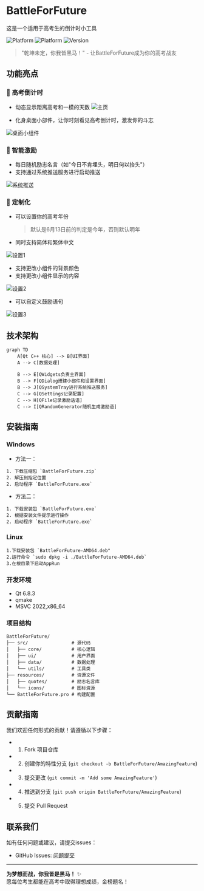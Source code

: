 # BattleForFuture
这是一个适用于高考生的倒计时小工具

![Platform](https://img.shields.io/badge/Platform-Windows-lightblue)
![Platform](https://img.shields.io/badge/Platform-Linux-lightyellow)
![Version](https://img.shields.io/badge/Version-2.0.0-brightgreen)


> "乾坤未定，你我皆黑马！" - 让BattleForFuture成为你的高考战友

## 功能亮点

### 🚀 高考倒计时
- 动态显示距离高考和一模的天数
![主页](https://github.com/BuBaiMengJ4/BattleForFuture/blob/main/Image/Home.png?raw=true)

- 化身桌面小部件，让你时刻看见高考倒计时，激发你的斗志
  
![桌面小组件](https://github.com/BuBaiMengJ4/BattleForFuture/blob/main/Image/Widget.png?raw=true)

### 💪 智能激励
- 每日随机励志名言（如"今日不肯埋头，明日何以抬头"）
- 支持通过系统推送服务进行启动推送
  
![系统推送](https://raw.githubusercontent.com/BuBaiMengJ4/BattleForFuture/refs/heads/main/Image/Notice.png)

### 🎉 定制化
- 可以设置你的高考年份
  > 默认是6月13日前的判定是今年，否则默认明年
- 同时支持简体和繁体中文
  
![设置1](https://github.com/BuBaiMengJ4/BattleForFuture/blob/main/Image/Setting1.png?raw=true)

- 支持更改小组件的背景颜色
- 支持更改小组件显示的内容

![设置2](https://github.com/BuBaiMengJ4/BattleForFuture/blob/main/Image/Setting2.png?raw=true)

- 可以自定义鼓励语句

![设置3](https://github.com/BuBaiMengJ4/BattleForFuture/blob/main/Image/Setting3.png?raw=true)



## 技术架构

```mermaid
graph TD
    A[Qt C++ 核心] --> B[UI界面]
    A --> C[数据处理]
    
    B --> E[QWidgets负责主界面]
    B --> F[QDialog搭建小部件和设置界面]
    B --> J[QSystemTray进行系统推送服务]
    C --> G[QSettings记录配置]
    C --> H[QFile记录激励话语]
    C --> I[QRandomGenerator随机生成激励语]
```

## 安装指南

### Windows
- 方法一：
```
1. 下载压缩包 `BattleForFuture.zip`
2. 解压到指定位置
2. 启动程序 `BattleForFuture.exe`
```
- 方法二：
```
1. 下载安装包 `BattleForFuture.exe`
2. 根据安装文件提示进行操作
2. 启动程序 `BattleForFuture.exe`
```
### Linux
```
1.下载安装包 `BattleForFuture-AMD64.deb"
2.运行命令 `sudo dpkg -i ./BattleForFuture-AMD64.deb`
3.在根目录下启动AppRun
```

### 开发环境

- Qt 6.8.3
- qmake
- MSVC 2022,x86_64



### 项目结构
```
BattleForFuture/
├── src/                # 源代码
│   ├── core/           # 核心逻辑
│   ├── ui/             # 用户界面
│   ├── data/           # 数据处理
│   └── utils/          # 工具类
├── resources/          # 资源文件
│   ├── quotes/         # 励志名言库
│   └── icons/          # 图标资源
└── BattleForFuture.pro # 构建配置
```

## 贡献指南

我们欢迎任何形式的贡献！请遵循以下步骤：

- 1. Fork 项目仓库  
- 2. 创建你的特性分支 (`git checkout -b BattleForFuture/AmazingFeature`)
- 3. 提交更改 (`git commit -m 'Add some AmazingFeature'`)
- 4. 推送到分支 (`git push origin BattleForFuture/AmazingFeature`)
- 5. 提交 Pull Request

## 联系我们

如有任何问题或建议，请提交issues：
- GitHub Issues: [问题提交](https://github.com/BuBaiMengJ4/BattleForFuture/issues)

---

**为梦想而战，你我皆是黑马！** ✨  
愿每位考生都能在高考中取得理想成绩，金榜题名！
